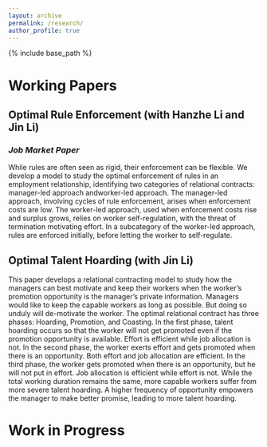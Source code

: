 ```yaml
---
layout: archive
permalink: /research/
author_profile: true
---
```


{% include base_path %}

# Working Papers

## Optimal Rule Enforcement (with Hanzhe Li and Jin Li)

### *Job Market Paper*

While rules are often seen as rigid, their enforcement can be flexible. We develop a model to study the optimal enforcement of rules in an employment relationship, identifying two categories of relational contracts: manager-led approach andworker-led approach. The manager-led approach, involving cycles of rule enforcement, arises when enforcement costs are low. The worker-led approach, used when enforcement costs rise and surplus grows, relies on worker self-regulation, with the threat of termination motivating effort. In a subcategory of the worker-led approach, rules are enforced initially, before letting the worker to self-regulate.

## Optimal Talent Hoarding (with Jin Li)

This paper develops a relational contracting model to study how the managers can best motivate and keep their workers when the worker’s promotion opportunity is the manager’s private information. Managers would like to keep the capable workers as long as possible. But doing so unduly will de-motivate the worker. The optimal relational contract has three phases: Hoarding, Promotion, and Coasting. In the first phase, talent hoarding occurs so that the worker will not get promoted even if the promotion opportunity is available. Effort is efficient while job allocation is not. In the second phase, the worker exerts effort and gets promoted when there is an opportunity. Both effort and job allocation are efficient. In the third phase, the worker gets promoted when there is an opportunity, but he will not put in effort. Job allocation is efficient while effort is not. While the total working duration remains the same, more capable workers suffer from more severe talent hoarding. A higher frequency of opportunity empowers the manager to make better promise, leading to more talent hoarding.

# Work in Progress
